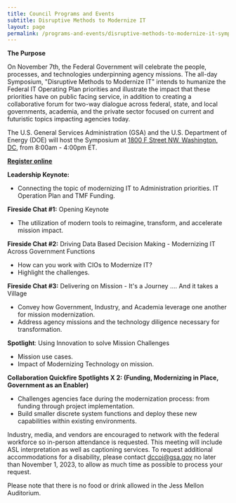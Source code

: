 ```yaml
---
title: Council Programs and Events
subtitle: Disruptive Methods to Modernize IT
layout: page
permalink: /programs-and-events/disruptive-methods-to-modernize-it-symposium/
---
```


**The Purpose**

On November 7th, the Federal Government will celebrate the people, processes, and technologies underpinning agency missions. The all-day Symposium, "Disruptive Methods to Modernize IT" intends to humanize the Federal IT Operating Plan priorities and illustrate the impact that these priorities have on public facing service, in addition to creating a collaborative forum for two-way dialogue across federal, state, and local governments, academia, and the private sector focused on current and futuristic topics impacting agencies today.

The U.S. General Services Administration (GSA) and the U.S. Department of Energy (DOE) will host the Symposium at [1800 F Street NW, Washington, DC](https://www.google.com/maps/search/1800+F+Street+NW,+Washington,+DC?entry=gmail&source=g), from 8:00am - 4:00pm ET.

[**Register online**](https://gsa.zoomgov.com/webinar/register/WN_yblq2LQgSsOl9patcCAOTw#/registration)

**Leadership Keynote:**

-  Connecting the topic of modernizing IT to Administration priorities. IT Operation Plan and TMF Funding.

**Fireside Chat #1:** Opening Keynote

-   The utilization of modern tools to reimagine, transform, and accelerate mission impact.

**Fireside Chat #2:** Driving Data Based Decision Making - Modernizing IT Across Government Functions

-   How can you work with CIOs to Modernize IT?
-   Highlight the challenges.

**Fireside Chat #3:** Delivering on Mission - It's a Journey .... And it takes a Village

-   Convey how Government, Industry, and Academia leverage one another for mission modernization.
-   Address agency missions and the technology diligence necessary for transformation.

**Spotlight**: Using Innovation to solve Mission Challenges

-   Mission use cases.
-   Impact of Modernizing Technology on mission.

**Collaboration Quickfire Spotlights X 2: (Funding, Modernizing in Place, Government as an Enabler)**

-   Challenges agencies face during the modernization process: from funding through project implementation.
-   Build smaller discrete system functions and deploy these new capabilities within existing environments.

Industry, media, and vendors are encouraged to network with the federal workforce so in-person attendance is requested. This meeting will include ASL interpretation as well as captioning services. To request additional accommodations for a disability, please contact <dccoi@gsa.gov> no later than November 1, 2023, to allow as much time as possible to process your request.

Please note that there is no food or drink allowed in the Jess Mellon Auditorium.